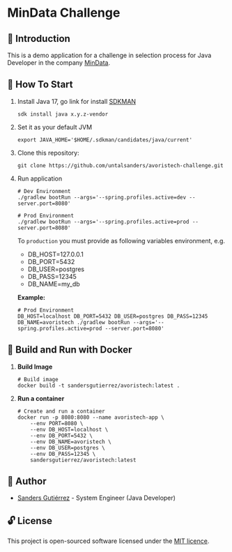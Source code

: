 # MinData Challenge

## :tea: Introduction

This is a demo application for a challenge in selection process for Java Developer in the company
[MinData](https://www.linkedin.com/company/mindata/).

## :checkered_flag: How To Start

   1. Install Java 17, go link for install [SDKMAN](https://sdkman.io/install)

      ```shell
      sdk install java x.y.z-vendor
      ```

   2. Set it as your default JVM

      ```shell
      export JAVA_HOME='$HOME/.sdkman/candidates/java/current'
      ```

   3. Clone this repository:

      ```shell
      git clone https://github.com/untalsanders/avoristech-challenge.git
      ```

   4. Run application

      ```shell
      # Dev Environment
      ./gradlew bootRun --args='--spring.profiles.active=dev --server.port=8080'
      ```
      ```shell
      # Prod Environment
      ./gradlew bootRun --args='--spring.profiles.active=prod --server.port=8080'
      ```

      To `production` you must provide as following variables environment, e.g.

      - DB_HOST=127.0.0.1
      - DB_PORT=5432
      - DB_USER=postgres
      - DB_PASS=12345
      - DB_NAME=my_db

      **Example:**

      ```shell
      # Prod Environment
      DB_HOST=localhost DB_PORT=5432 DB_USER=postgres DB_PASS=12345 DB_NAME=avoristech ./gradlew bootRun --args='--spring.profiles.active=prod --server.port=8080'
      ```

## :whale: Build and Run with Docker

   1. **Build Image**

      ```shell
      # Build image
      docker build -t sandersgutierrez/avoristech:latest .
      ```

   2. **Run a container**

      ```shell
      # Create and run a container
      docker run -p 8080:8080 --name avoristech-app \
          --env PORT=8080 \
          --env DB_HOST=localhost \
          --env DB_PORT=5432 \
          --env DB_NAME=avoristech \
          --env DB_USER=postgres \
          --env DB_PASS=12345 \
          sandersgutierrez/avoristech:latest
      ```

## :wolf: Author

- [Sanders Gutiérrez](https://untalsanders.github.io) - System Engineer (Java Developer)

## :unlock: License

This project is open-sourced software licensed under the [MIT licence](LICENCE).
